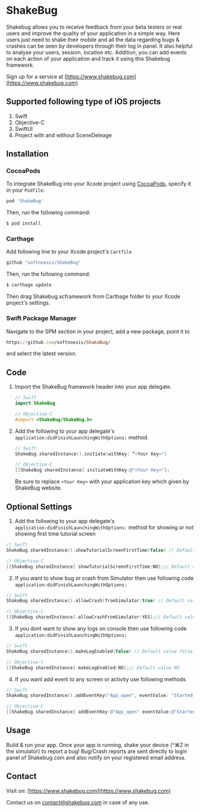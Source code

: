 # ShakeBug

Shakebug allows you to receive feedback from your beta testers or real users and improve the quality of your application in a simple way. Here users just need to shake their mobile and all the data regarding bugs & crashes can be seen by developers through their log in panel. It also helpful to analyse your users, session, location etc. Addition, you can add events on each action of your application and track it using this Shakebug framework.

Sign up for a service at [https://www.shakebug.com](https://www.shakebug.com)

## Supported following type of iOS projects
1. Swift
2. Objective-C
3. SwiftUI
4. Project with and without SceneDeleage


## Installation

### CocoaPods

To integrate ShakeBug into your Xcode project using [CocoaPods](https://cocoapods.org), specify it in your `Podfile`:

```ruby
pod 'ShakeBug'
```

Then, run the following command:

```bash
$ pod install
```

### Carthage
Add following line to your Xcode project's `Cartfile`

```ruby
github "softnoesis/ShakeBug"
```

Then, run the following command:

```bash
$ carthage update
```
Then drag Shakebug.xcframework from Carthage folder to your Xcode project's settings.

### Swift Package Manager
Navigate to the SPM section in your project, add a new package, point it to

```ruby
https://github.com/softnoesis/ShakeBug/
```
and select the latest version.


## Code

1. Import the ShakeBug framework header into your app delegate.

    ```swift
    // Swift
    import ShakeBug
    ```
    
    
    ```objective-c
    // Objective-C
    #import <ShakeBug/ShakeBug.h>
    ```

2. Add the following to your app delegate's `application:didFinishLaunchingWithOptions:` method.
    
   ```swift
   // Swift
   ShakeBug.sharedInstance().initiate(withKey: “<Your Key>")
   ```
    
   ```objective-c
   // Objective-C
   [[ShakeBug sharedInstance] initiateWithKey:@"<Your Key>"];
   ```

    Be sure to replace `<Your Key>` with your application key which given by ShakeBug website.


## Optional Settings

1. Add the following to your app delegate's `application:didFinishLaunchingWithOptions:` method for showing or not showing first time tutorial screen

```swift
// Swift
ShakeBug.sharedInstance().showTutorialScreenFirstTime(false) // Default value True
```

 ```objective-c
 // Objective-C
 [[ShakeBug sharedInstance] showTutorialScreenFirstTime:NO];// Default value YES
 ```

2. If you want to show bug or crash from Simulator then use following code `application:didFinishLaunchingWithOptions:`

```swift
// Swift
ShakeBug.sharedInstance().allowCrash(fromSimulator:true) // Default value false
```

 ```objective-c
 // Objective-C
 [[ShakeBug sharedInstance] allowCrashFromSimulator:YES];// Default value NO
 ```
 
 
 3. If you dont want to show any logs on console then use following code `application:didFinishLaunchingWithOptions:`

```swift
// Swift
ShakeBug.sharedInstance().makeLogEnabled(false) // Default value false
```

  ```objective-c
  // Objective-C
  [[ShakeBug sharedInstance] makeLogEnabled:NO];// Default value NO
  ```
  
  
  4. If you want add event to any screen or activity use following methods

```swift
// Swift
ShakeBug.sharedInstance().addEventKey("App_open", eventValue: "Started app") //pass any key or value
```

   ```objective-c
   // Objective-C
   [[ShakeBug sharedInstance] addEventKey:@"App_open" eventValue:@"Started app"];// pass any key or value
   ```
   
## Usage

Build & run your app. Once your app is running, shake your device (\^⌘Z in the simulator) to report a bug! Bug/Crash reports are sent directly to login panel of Shakebug.com and also notify on your registered email address.


## Contact
Visit on: [https://www.shakebug.com](https://www.shakebug.com)

Contact us on contact@shakebug.com in case of any use.
